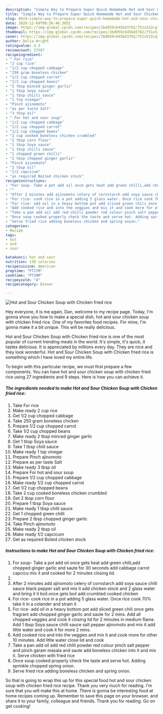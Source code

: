 ```yaml
---
description: "Simple Way to Prepare Super Quick Homemade Hot and Sour Chicken Soup with Chicken fried rice"
title: "Simple Way to Prepare Super Quick Homemade Hot and Sour Chicken Soup with Chicken fried rice"
slug: 6619-simple-way-to-prepare-super-quick-homemade-hot-and-sour-chicken-soup-with-chicken-fried-rice
date: 2020-12-09T08:56:40.365Z
image: https://img-global.cpcdn.com/recipes/1bd059c645bd3782/751x532cq70/hot-and-sour-chicken-soup-with-chicken-fried-rice-recipe-main-photo.jpg
thumbnail: https://img-global.cpcdn.com/recipes/1bd059c645bd3782/751x532cq70/hot-and-sour-chicken-soup-with-chicken-fried-rice-recipe-main-photo.jpg
cover: https://img-global.cpcdn.com/recipes/1bd059c645bd3782/751x532cq70/hot-and-sour-chicken-soup-with-chicken-fried-rice-recipe-main-photo.jpg
author: Delia Wright
ratingvalue: 4.3
reviewcount: 23397
recipeingredient:
- " For rice"
- "2 cup rice"
- "1/2 cup chopped cabbage"
- "250 gram boneless chicken"
- "1/2 cup chopped carrot"
- "1/2 cup chopped beans"
- "2 tbsp minced ginger garlic"
- "1 tbsp Soya sauce"
- "1 tbsp chiili sauce"
- "1 tsp vinegar"
- "Pinch ajinomoto"
- "as per taste Salt"
- "3 tbsp oil"
- " For hot and sour soup"
- "1/2 cup chopped cabbage"
- "1/2 cup chopped carrot"
- "1/2 cup chopped beans"
- "2 cup cooked boneless chicken crumbled"
- "2 tbsp corn flour"
- "1 tbsp Soya sauce"
- "1 tbsp chilli sauce"
- "1 chopped green chilli"
- "2 tbsp chopped ginger garlic"
- "Pinch ajinomoto"
- "2 tbsp oil"
- "1/2 capcicum"
- "as required Boiled chicken stock"
recipeinstructions:
- "For soup- Take a pot add oil once gets heat add green chilli,add chopped ginger garlic and saute for 30 seconds add cabbage carrot capcicu mix it and cooked for 2 minutes closing lid."
- ""
- "After 2 minutes add ajinomoto celery of cornstarch add soya sauce chilli sauce black pepper salt and mix it add chicken stock and 2 glass water and bring it it boil.once gets boil add crumbled cooked chicken"
- "For rice- cook rice in a pot adding 5 glass water. Once rice cook 70% take it in a colander and strain it"
- "For rice- add oil in a heavy bottom pot add sliced green chili once gets fragrant add chopped ginger garlic and saute for 2 mins. Add all chopped veggies and cook it closing lid for 2 minutes in medium flame. Add 1 tbsp Soya sauce chilli sauce salt pepper ajinomoto and mix it add little water and cook it for more 2 mins."
- "Add cooked rice and into the veggies and mix it and cook more for other 10 minutes. Add little water close lid and cook"
- "Take a pan add oil add red chilli powder red colour pinch salt pepper and pinch garam masala and saute add boneless chicken into it and mix it. Serve chicken with fried rice"
- "Once soup cooked properly check the taste and serve hot. Adding sprinkle chopped spring onion."
- "Serve fried rice adding boneless chicken and spring onion."
categories:
- Recipe
tags:
- hot
- and
- sour

katakunci: hot and sour 
nutrition: 130 calories
recipecuisine: American
preptime: "PT17M"
cooktime: "PT39M"
recipeyield: "4"
recipecategory: Dinner

---
```



![Hot and Sour Chicken Soup with Chicken fried rice](https://img-global.cpcdn.com/recipes/1bd059c645bd3782/751x532cq70/hot-and-sour-chicken-soup-with-chicken-fried-rice-recipe-main-photo.jpg)

Hey everyone, it is me again, Dan, welcome to my recipe page. Today, I'm gonna show you how to make a special dish, hot and sour chicken soup with chicken fried rice. One of my favorites food recipes. For mine, I'm gonna make it a bit unique. This will be really delicious.

Hot and Sour Chicken Soup with Chicken fried rice is one of the most popular of current trending meals in the world. It's simple, it's quick, it tastes delicious. It is appreciated by millions every day. They are nice and they look wonderful. Hot and Sour Chicken Soup with Chicken fried rice is something which I have loved my entire life.




To begin with this particular recipe, we must first prepare a few components. You can have hot and sour chicken soup with chicken fried rice using 27 ingredients and 9 steps. Here is how you can achieve it.

<!--inarticleads1-->

##### The ingredients needed to make Hot and Sour Chicken Soup with Chicken fried rice:

1. Take  For rice
1. Make ready 2 cup rice
1. Get 1/2 cup chopped cabbage
1. Take 250 gram boneless chicken
1. Prepare 1/2 cup chopped carrot
1. Take 1/2 cup chopped beans
1. Make ready 2 tbsp minced ginger garlic
1. Get 1 tbsp Soya sauce
1. Take 1 tbsp chiili sauce
1. Make ready 1 tsp vinegar
1. Prepare Pinch ajinomoto
1. Prepare as per taste Salt
1. Make ready 3 tbsp oil
1. Prepare  For hot and sour soup
1. Prepare 1/2 cup chopped cabbage
1. Make ready 1/2 cup chopped carrot
1. Get 1/2 cup chopped beans
1. Take 2 cup cooked boneless chicken crumbled
1. Get 2 tbsp corn flour
1. Prepare 1 tbsp Soya sauce
1. Make ready 1 tbsp chilli sauce
1. Get 1 chopped green chilli
1. Prepare 2 tbsp chopped ginger garlic
1. Take Pinch ajinomoto
1. Make ready 2 tbsp oil
1. Make ready 1/2 capcicum
1. Get as required Boiled chicken stock




<!--inarticleads2-->

##### Instructions to make Hot and Sour Chicken Soup with Chicken fried rice:

1. For soup- Take a pot add oil once gets heat add green chilli,add chopped ginger garlic and saute for 30 seconds add cabbage carrot capcicu mix it and cooked for 2 minutes closing lid.
1. 
1. After 2 minutes add ajinomoto celery of cornstarch add soya sauce chilli sauce black pepper salt and mix it add chicken stock and 2 glass water and bring it it boil.once gets boil add crumbled cooked chicken
1. For rice- cook rice in a pot adding 5 glass water. Once rice cook 70% take it in a colander and strain it
1. For rice- add oil in a heavy bottom pot add sliced green chili once gets fragrant add chopped ginger garlic and saute for 2 mins. Add all chopped veggies and cook it closing lid for 2 minutes in medium flame. Add 1 tbsp Soya sauce chilli sauce salt pepper ajinomoto and mix it add little water and cook it for more 2 mins.
1. Add cooked rice and into the veggies and mix it and cook more for other 10 minutes. Add little water close lid and cook
1. Take a pan add oil add red chilli powder red colour pinch salt pepper and pinch garam masala and saute add boneless chicken into it and mix it. Serve chicken with fried rice
1. Once soup cooked properly check the taste and serve hot. Adding sprinkle chopped spring onion.
1. Serve fried rice adding boneless chicken and spring onion.




So that is going to wrap this up for this special food hot and sour chicken soup with chicken fried rice recipe. Thank you very much for reading. I'm sure that you will make this at home. There is gonna be interesting food at home recipes coming up. Remember to save this page on your browser, and share it to your family, colleague and friends. Thank you for reading. Go on get cooking!
